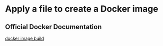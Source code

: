 # Apply a file to create a Docker image

## Official Docker Documentation
[docker image build](https://docs.docker.com/engine/reference/commandline/image_build/)  
